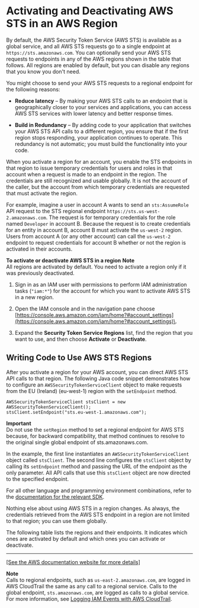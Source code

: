 # Activating and Deactivating AWS STS in an AWS Region<a name="id_credentials_temp_enable-regions"></a>

By default, the AWS Security Token Service \(AWS STS\) is available as a global service, and all AWS STS requests go to a single endpoint at `https://sts.amazonaws.com`\. You can optionally send your AWS STS requests to endpoints in any of the AWS regions shown in the table that follows\. All regions are enabled by default, but you can disable any regions that you know you don't need\.

You might choose to send your AWS STS requests to a regional endpoint for the following reasons:

+ **Reduce latency** – By making your AWS STS calls to an endpoint that is geographically closer to your services and applications, you can access AWS STS services with lower latency and better response times\.

+ **Build in Redundancy** – By adding code to your application that switches your AWS STS API calls to a different region, you ensure that if the first region stops responding, your application continues to operate\. This redundancy is not automatic; you must build the functionality into your code\.

When you activate a region for an account, you enable the STS endpoints in that region to issue temporary credentials for users and roles in that account when a request is made to an endpoint in the region\. The credentials are still recognized and usable globally\. It is not the account of the caller, but the account from which temporary credentials are requested that must activate the region\.

For example, imagine a user in account A wants to send an `sts:AssumeRole` API request to the STS regional endpoint `https://sts.us-west-2.amazonaws.com`\. The request is for temporary credentials for the role named `Developer` in account B\. Because the request is to create credentials for an entity in account B, account B must activate the `us-west-2` region\. Users from account A \(or any other account\) can call the `us-west-2` endpoint to request credentials for account B whether or not the region is activated in their accounts\.

**To activate or deactivate AWS STS in a region**
**Note**  
All regions are activated by default\. You need to activate a region only if it was previously deactivated\.

1. Sign in as an IAM user with permissions to perform IAM administration tasks \(`"iam:*"`\) for the account for which you want to activate AWS STS in a new region\.

1. Open the IAM console and in the navigation pane choose [https://console.aws.amazon.com/iam/home?#account_settings](https://console.aws.amazon.com/iam/home?#account_settings)\. 

1. Expand the **Security Token Service Regions** list, find the region that you want to use, and then choose **Activate** or **Deactivate**\.

## Writing Code to Use AWS STS Regions<a name="id_credentials_temp_enable-regions_writing_code"></a>

After you activate a region for your AWS account, you can direct AWS STS API calls to that region\. The following Java code snippet demonstrates how to configure an `AWSSecurityTokenServiceClient` object to make requests from the EU \(Ireland\) \(eu\-west\-1\) region with the `setEndpoint` method\.

```
AWSSecurityTokenServiceClient stsClient = new AWSSecurityTokenServiceClient();
stsClient.setEndpoint("sts.eu-west-1.amazonaws.com");
```

**Important**  
Do not use the `setRegion` method to set a regional endpoint for AWS STS because, for backward compatibility, that method continues to resolve to the original single global endpoint of sts\.amazonaws\.com\. 

In the example, the first line instantiates an `AWSSecurityTokenServiceClient` object called `stsClient`\. The second line configures the `stsClient` object by calling its `setEndpoint` method and passing the URL of the endpoint as the only parameter\. All API calls that use this `stsClient` object are now directed to the specified endpoint\.

For all other language and programming environment combinations, refer to the [documentation for the relevant SDK](https://aws.amazon.com/tools/)\. 

Nothing else about using AWS STS in a region changes\. As always, the credentials retrieved from the AWS STS endpoint in a region are not limited to that region; you can use them globally\.

The following table lists the regions and their endpoints\. It indicates which ones are activated by default and which ones you can activate or deactivate\.


****  
[\[See the AWS documentation website for more details\]](http://alpha-docs-aws.amazon.com/IAM/latest/UserGuide/id_credentials_temp_enable-regions.html)

**Note**  
Calls to regional endpoints, such as `us-east-2.amazonaws.com`, are logged in AWS CloudTrail the same as any call to a regional service\. Calls to the global endpoint, `sts.amazonaws.com`, are logged as calls to a global service\. For more information, see [Logging IAM Events with AWS CloudTrail](cloudtrail-integration.md)\.